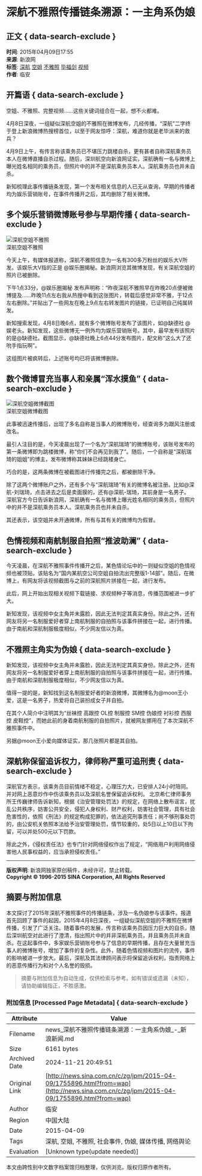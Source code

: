 # 深航不雅照传播链条溯源：一主角系伪娘

## 正文 { data-search-exclude }


**时间**: 2015年04月09日17:55  
**来源**: 新浪网  
**标签**: [深航](http://tags.news.sina.com.cn/深航) [空姐](http://tags.news.sina.com.cn/空姐) [不雅照](http://tags.news.sina.com.cn/不雅照) [毕福剑](http://tags.news.sina.com.cn/毕福剑) [视频](http://tags.news.sina.com.cn/视频)  
**作者**: 临安  

## 开篇语 { data-search-exclude }

空姐、不雅照、完整视频……这些关键词组合在一起，想不火都难。

4月8日深夜，一组疑似深航空姐的不雅照在微博发布，几经传播，“深航”二字终于登上新浪微博热搜榜首位，以至于网友惊呼：深航，难道你就是老毕派来的救兵？

4月9日上午，有传言称该乘务员已不堪压力跳楼自杀，更有甚者自称深航乘务员本人在微博直播自杀过程。随后，深圳航空向新浪网证实，深航确有一名与微博上曝光姓名相同的乘务员，但照片中的并不是深航乘务员本人。深航乘务员也并未自杀。

新知梳理此事传播链条发现，第一个发布相关信息的人已无从查询，早期的传播者均为娱乐营销账号，在事件传播开之后，其均删除了相关微博。

## 多个娱乐营销微博账号参与早期传播 { data-search-exclude }

![深航空姐不雅照](http://i2.sinaimg.cn/dy/2015/0409/U11282P1DT20150409182739.jpg)  
深航空姐不雅照

今天上午，有媒体报道称，深航不雅照信息为一名有300多万粉丝的娱乐大V所发。该娱乐大V指的正是 @娱乐圈揭秘。新浪网浏览其微博发现，有关深航空姐的照片已被删除。

下午1点33分，@娱乐圈揭秘 发布声明称：“昨夜深航不雅照早在昨晚20点便被微博提及……昨晚11点左右我从热搜中看到这张图片，转载后感觉非常不雅，于12点左右删除。”并贴出了一些网友在晚上9点左右转发图片的链接，已证明自己纯属转发。

新知搜索发现，4月8日晚6点，就有多个微博账号发布了该图片，如@缺德社 @娱老头。新知发现，这些微博无一例外均为娱乐营销账号。其中，最早发布该照片的是@缺德社。截图显示，@缺德社晚上6点44分发布图片，配文称“这么大了还吮手指玩啊”。

这组图片被疯转后，上述账号均已将该微博删除。

## 数个微博冒充当事人和亲属“浑水摸鱼” { data-search-exclude }

![深航空姐微博截图](http://i0.sinaimg.cn/dy/2015/0409/U11282P1DT20150409182139.jpg)  
深航空姐微博截图

此事被迅速传播后，出现了多名自称是当事人的微博账号，经查询多为跟风注册或改名。

最引人注目的是，今天凌晨出现了一个名为“深航瑞琦”的微博账号，该账号发布的第一条微博即为跳楼微博，称“你们不会再见到我了”。随后，一个自称是“深航瑞琦的姐姐”的博主，发布微博称其妹妹已经跳楼身亡。

巧合的是，这两条微博在被截图进行传播完之后，都被删除干净。

除了这两个微博账户之外，还有多个与“深航瑞琦”有关的微博名被注册。比如@深航-刘瑞琦，点击进去之后是卖面膜的，还有@深航-瑞琦，其前身是一名男子。 深航官方今日告诉新浪网，深航确有一名与微博上曝光姓名相同的乘务员，但照片中的并不是深航乘务员本人。深航乘务员也并未自杀。

其还表示，该空姐并未开通微博，所有与其有关的微博均为假冒。

## 色情视频和南航制服自拍照“推波助澜” { data-search-exclude }

今天凌晨，在深航不雅照事件传播开之后，某色情论坛中的一则疑似空姐的色情视频也被顶贴，该贴名为“国内某航空公司空姐自拍流出完整版1-14部”。随后，在微博上，有网友将该视频截图与之前的深航照片拼接在一起，进行发布。

此后，网上开始出现相关视频下载链接、求视频种子等消息，传播范围被进一步扩大。

新知发现，该视频中女主角并未露脸，因此无法判定其真实身份。除此之外，还有网友将另一名制服爱好者穿上南航制服的自拍照与该事件拼接在一起，进行传播。由于南航和深航制服极度相似，不少网友信以为真。

## 不雅照主角实为伪娘 { data-search-exclude }

新知发现，该视频中女主角并未露脸，因此无法判定其真实身份。除此之外，还有网友将另一名制服爱好者穿上南航制服的自拍照与该事件拼接在一起，进行传播。由于南航和深航制服极度相似，不少网友信以为真。

值得一提的是，新知找到这名制服爱好者的新浪微博，其微博名为@moon王小爱，这是一名男子，热爱将自己装扮成女子并自拍。

在其个人简介中注明其为“丝袜控 高跟控 OL控 制服控 SM控 伪娘控 衬衫控 西服控 皮鞋控”，而她此前的身着南航制服的自拍照片，就被网友挪用在了本次深航不雅照事件中。

另据@moon王小爱向媒体证实，那几张照片都是其自拍。

## 深航称保留追诉权力，律师称严重可追刑责 { data-search-exclude }

深航官方表示，该乘务员目前情绪不稳定，心理压力大，已安排人24小时陪同。并对网上恶意炒作中伤该乘务员以及深航名誉保留追诉权利。 北京希仁律师事务所王传巍律师告诉新知，根据《治安管理处罚法》的规定，在网络上散布谣言，扰乱公共秩序，妨害公共安全，侵犯人身权利、财产权利，妨害社会管理，具有社会危害性的，依照《刑法》的规定构成犯罪的，依法追究刑事责任；尚不够刑事处罚的，由公安机关依照本法给予治安管理处罚，情节较重的，处5日以上10日以下拘留，可以并处500元以下罚款。

除此之外，《侵权责任法》也专门针对网络侵权作出了规定，“网络用户利用网络侵害他人民事权益的，应当承担侵权责任。”

---

**版权声明**: 新浪网独家原创稿件，未经许可，禁止转载。  
**Copyright © 1996-2015 SINA Corporation, All Rights Reserved**
<!-- tcd_original_link http://news.sina.com.cn/c/zg/jpm/2015-04-09/1755896.html?from=wap -->
## 摘要与附加信息

<!-- tcd_abstract -->
本文探讨了2015年深航不雅照事件的传播链条，涉及一名伪娘参与该事件。报道首先回顾了事件的起因，2015年4月8日深夜，一组疑似深航空姐的不雅照在微博传播，引发了广泛关注。随着事件的发展，传言称该乘务员因压力巨大的自杀，随后深圳航空对此进行了澄清，指出照片中的并非深航乘务员，并且乘务员并未自杀。在这起事件中，多家娱乐营销账号参与了信息的早期传播，且存在大量冒充当事人的微博账号，增加了事件的复杂性。此外，随着色情视频和图片的流传，事件的影响被进一步放大。最后，深航及其法律顾问表示将保留追诉权利，指责网络上的恶意传播行为和对个人名誉的毁损。
<!-- tcd_abstract_end -->

> 摘要与附加信息为自动生成，仅供检索与参考。如有错误或遗漏（未知），请协助编辑指正，不胜感激。

### 附加信息 [Processed Page Metadata] { data-search-exclude }

| Attribute       | Value                                  |
|-----------------|----------------------------------------|
| Filename        | news_深航不雅照传播链条溯源：一主角系伪娘_-_新浪新闻.md                             |
| Size            | 6161 bytes                           |
| Archived Date   | 2024-11-21 20:49:51                             |
| Original Link   | [http://news.sina.com.cn/c/zg/jpm/2015-04-09/1755896.html?from=wap](http://news.sina.com.cn/c/zg/jpm/2015-04-09/1755896.html?from=wap)                       |
| Author          | 临安                               |
| Region          | 中国大陆                               |
| Date            | 2015-04-09                                 |
| Tags            | 深航, 空姐, 不雅照, 社会事件, 伪娘, 媒体传播, 网络舆论                                 |
| Evaluation            | [Unknown type(update needed)]                                 |
<!-- tcd_table_end -->

本文由跨性别中文数字档案馆归档整理，仅供浏览。版权归原作者所有。
